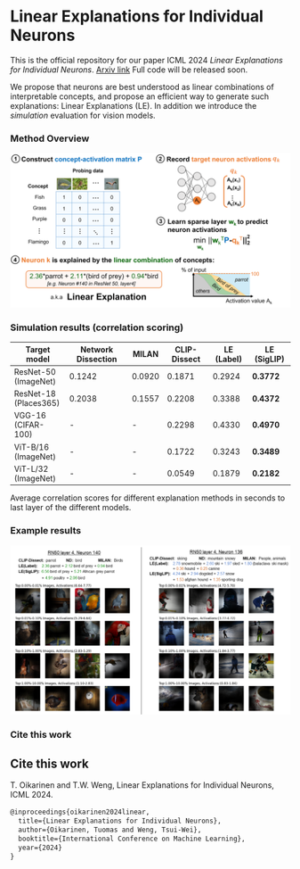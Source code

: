 # Linear Explanations for Individual Neurons
This is the official repository for our paper ICML 2024 *Linear Explanations for Individual Neurons*. [Arxiv link](https://arxiv.org/abs/2405.06855) Full code will be released soon.

We propose that neurons are best understood as linear combinations of interpretable concepts, and propose an efficient way to generate such explanations: Linear Explanations (LE). In addition we introduce the *simulation* evaluation for vision models.

### Method Overview
![Overview](data/images/overview_fig_v7.png)

### Simulation results (correlation scoring)


| Target model              | Network Dissection | MILAN  | CLIP-Dissect | LE (Label) | LE (SigLIP) |
|---------------------------|------------------------|--------|--------------|------------|-------------|
| ResNet-50 <br>(ImageNet)  | 0.1242                 | 0.0920 | 0.1871       | 0.2924     | **0.3772**  |
| ResNet-18 <br>(Places365) | 0.2038                 | 0.1557 | 0.2208       | 0.3388     | **0.4372**  |
| VGG-16 <br>(CIFAR-100)    | -                      | -      | 0.2298       | 0.4330     | **0.4970**  |
| ViT-B/16 <br>(ImageNet)   | -                      | -      | 0.1722       | 0.3243     | **0.3489**  |
| ViT-L/32 <br>(ImageNet)   | -                      | -      | 0.0549       | 0.1879     | **0.2182**  |

Average correlation scores for different explanation methods in seconds to last layer of the different models.

### Example results

![Qualitative](data/images/nice_example_1_edited.png)

### Cite this work

## Cite this work
T. Oikarinen and T.W. Weng, Linear Explanations for Individual Neurons, ICML 2024.

```
@inproceedings{oikarinen2024linear,
  title={Linear Explanations for Individual Neurons},
  author={Oikarinen, Tuomas and Weng, Tsui-Wei},
  booktitle={International Conference on Machine Learning},
  year={2024}
}
```